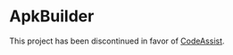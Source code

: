 # ApkBuilder

This project has been discontinued in favor of [CodeAssist](https://github.com/tyron12233/CodeAssist).

